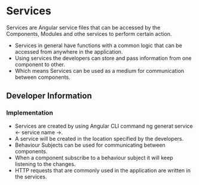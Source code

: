 <!--
SPDX-FileCopyrightText: 2020-present Open Networking Foundation <info@opennetworking.org>

SPDX-License-Identifier: Apache-2.0
-->

# Services

Services are Angular service files that can be accessed by the Components, Modules and othe services to perform certain action.

- Services in general have functions with a common logic that can be accessed from anywhere in the application.
- Using services the developers can store and pass information from one component to other.
- Which means Services can be used as a medium for communication between components.

## Developer Information

### Implementation

- Services are created by using Angular CLI command ng generat service <- service name ->.
- A service will be created in the location specified by the developers.
- Behaviour Subjects can be used for communicating between components.
- When a component subscribe to a behaviour subject it will keep listening to the changes.
- HTTP requests that are commonly used in the application are written in the services.
